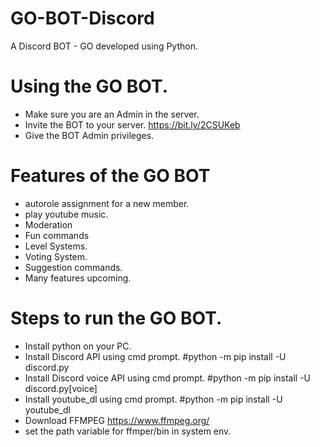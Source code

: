 # GO-BOT-Discord
A Discord BOT - GO developed using Python.

# Using the GO BOT.

 - Make sure you are an Admin in the server.
 - Invite the BOT to your server. https://bit.ly/2CSUKeb
 - Give the BOT Admin privileges.

# Features of the GO BOT
 
 - autorole assignment for a new member.
 - play youtube music.
 - Moderation
 - Fun commands
 - Level Systems.
 - Voting System.
 - Suggestion commands.
 - Many features upcoming.


# Steps to run the GO BOT.
 
- Install python on your PC.
- Install Discord API using cmd prompt. #python -m pip install -U discord.py
- Install Discord voice API using cmd prompt. #python -m pip install -U discord.py[voice]
- Install youtube_dl using cmd prompt. #python -m pip install -U youtube_dl
- Download FFMPEG https://www.ffmpeg.org/
- set the path variable for ffmper/bin in system env.
